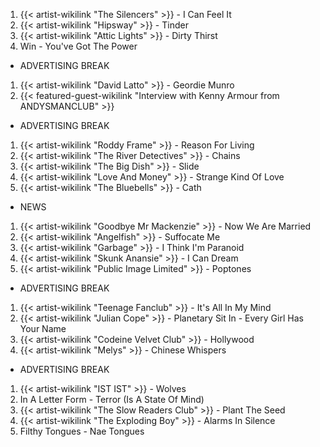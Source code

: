 1. {{< artist-wikilink "The Silencers" >}} - I Can Feel It
2. {{< artist-wikilink "Hipsway" >}} - Tinder
3. {{< artist-wikilink "Attic Lights" >}} - Dirty Thirst
4. Win - You've Got The Power

- ADVERTISING BREAK

1. {{< artist-wikilink "David Latto" >}} - Geordie Munro
2. {{< featured-guest-wikilink "Interview with Kenny Armour from ANDYSMANCLUB" >}}

- ADVERTISING BREAK

1. {{< artist-wikilink "Roddy Frame" >}} - Reason For Living
2. {{< artist-wikilink "The River Detectives" >}} - Chains
3. {{< artist-wikilink "The Big Dish" >}} - Slide
4. {{< artist-wikilink "Love And Money" >}} - Strange Kind Of Love
5. {{< artist-wikilink "The Bluebells" >}} - Cath

- NEWS

1. {{< artist-wikilink "Goodbye Mr Mackenzie" >}} - Now We Are Married
2. {{< artist-wikilink "Angelfish" >}} - Suffocate Me
3. {{< artist-wikilink "Garbage" >}} - I Think I'm Paranoid
4. {{< artist-wikilink "Skunk Anansie" >}} - I Can Dream
5. {{< artist-wikilink "Public Image Limited" >}} - Poptones

- ADVERTISING BREAK

1. {{< artist-wikilink "Teenage Fanclub" >}} - It's All In My Mind
2. {{< artist-wikilink "Julian Cope" >}} - Planetary Sit In - Every Girl Has Your Name
3. {{< artist-wikilink "Codeine Velvet Club" >}} - Hollywood
4. {{< artist-wikilink "Melys" >}} - Chinese Whispers

- ADVERTISING BREAK

1. {{< artist-wikilink "IST IST" >}} - Wolves
2. In A Letter Form - Terror (Is A State Of Mind)
3. {{< artist-wikilink "The Slow Readers Club" >}} - Plant The Seed
4. {{< artist-wikilink "The Exploding Boy" >}} - Alarms In Silence
5. Filthy Tongues - Nae Tongues
